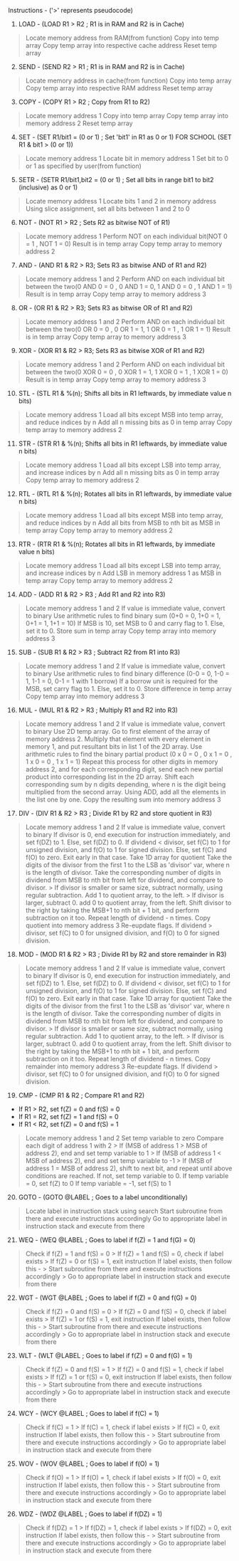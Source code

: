 Instructions -
('>' represents pseudocode)

1. LOAD - (LOAD R1 > R2 ; R1 is in RAM and R2 is in Cache)
> Locate memory address from RAM(from function)
> Copy into temp array
> Copy temp array into respective cache address
> Reset temp array

2. SEND - (SEND R2 > R1 ; R1 is in RAM and R2 is in Cache)
> Locate memory address in cache(from function)
> Copy into temp array
> Copy temp array into respective RAM address
> Reset temp array

3. COPY - (COPY R1 > R2 ; Copy from R1 to R2)
> Locate memory address 1
> Copy into temp array
> Copy temp array into memory address 2
> Reset temp array

4. SET - (SET R1/bit1 = (0 or 1) ; Set 'bit1' in R1 as 0 or 1) FOR SCHOOL (SET R1 & bit1 > (0 or 1))
> Locate memory address 1
> Locate bit in memory address 1
> Set bit to 0 or 1 as specified by user(from function)

5. SETR - (SETR R1/bit1,bit2 = (0 or 1) ; Set all bits in range bit1 to bit2 (inclusive) as 0 or 1)
> Locate memory address 1
> Locate bits 1 and 2 in memory address
> Using slice assignment, set all bits between 1 and 2 to 0

6. NOT - (NOT R1 > R2 ; Sets R2 as bitwise NOT of R1)
> Locate memory address 1
> Perform NOT on each individual bit(NOT 0 = 1 , NOT 1 = 0)
> Result is in temp array
> Copy temp array to memory address 2

7. AND - (AND R1 & R2 > R3; Sets R3 as bitwise AND of R1 and R2)
> Locate memory address 1 and 2
> Perform AND on each individual bit between the two(0 AND 0 = 0 , 0 AND 1 = 0, 1 AND 0 = 0 , 1 AND 1 = 1)
> Result is in temp array
> Copy temp array to memory address 3

8. OR - (OR R1 & R2 > R3; Sets R3 as bitwise OR of R1 and R2)
> Locate memory address 1 and 2
> Perform AND on each individual bit between the two(0 OR 0 = 0 , 0 OR 1 = 1, 1 OR 0 = 1 , 1 OR 1 = 1)
> Result is in temp array
> Copy temp array to memory address 3

9. XOR - (XOR R1 & R2 > R3; Sets R3 as bitwise XOR of R1 and R2)
> Locate memory address 1 and 2
> Perform AND on each individual bit between the two(0 XOR 0 = 0 , 0 XOR 1 = 1, 1 XOR 0 = 1 , 1 XOR 1 = 0)
> Result is in temp array
> Copy temp array to memory address 3

10. STL - (STL R1 & %(n); Shifts all bits in R1 leftwards, by immediate value n bits)
> Locate memory address 1
> Load all bits except MSB into temp array, and reduce indices by n
> Add all n missing bits as 0 in temp array
> Copy temp array to memory address 2

11. STR - (STR R1 & %(n); Shifts all bits in R1 leftwards, by immediate value n bits)
> Locate memory address 1
> Load all bits except LSB into temp array, and increase indices by n
> Add all n missing bits as 0 in temp array
> Copy temp array to memory address 2

12. RTL - (RTL R1 & %(n); Rotates all bits in R1 leftwards, by immediate value n bits)
> Locate memory address 1
> Load all bits except MSB into temp array, and reduce indices by n
> Add all bits from MSB to nth bit as MSB in temp array
> Copy temp array to memory address 2

13. RTR - (RTR R1 & %(n); Rotates all bits in R1 leftwards, by immediate value n bits)
> Locate memory address 1
> Load all bits except LSB into temp array, and increase indices by n
> Add LSB in memory address 1 as MSB in temp array
> Copy temp array to memory address 2

14. ADD - (ADD R1 & R2 > R3 ; Add R1 and R2 into R3)
> Locate memory address 1 and 2
> If value is immediate value, convert to binary
> Use arithmetic rules to find binary sum (0+0 = 0, 1+0 = 1, 0+1 = 1, 1+1 = 10)
> If MSB is 10, set MSB to 0 and carry flag to 1. Else, set it to 0.
> Store sum in temp array
> Copy temp array into memory address 3

15. SUB - (SUB R1 & R2 > R3 ; Subtract R2 from R1 into R3)
> Locate memory address 1 and 2
> If value is immediate value, convert to binary
> Use arithmetic rules to find binary difference (0-0 = 0, 1-0 = 1, 1-1 = 0, 0-1 = 1 with 1 borrow)
> If a borrow unit is required for the MSB, set carry flag to 1. Else, set it to 0.
> Store difference in temp array
> Copy temp array into memory address 3

16. MUL - (MUL R1 & R2 > R3 ; Multiply R1 and R2 into R3)
> Locate memory address 1 and 2
> If value is immediate value, convert to binary
> Use 2D temp array. Go to first element of the array of memory address 2.
> Multiply that element with every element in memory 1, and put resultant bits in list 1 of the 2D array.
> Use arithmetic rules to find the binary partial product (0 x 0 = 0 , 0 x 1 = 0 , 1 x 0 = 0 , 1 x 1 = 1)
> Repeat this process for other digits in memory address 2, and for each corresponding digit, send each new partial product into corresponding list in the 2D array.
> Shift each corresponding sum by n digits depending, where n is the digit being multiplied from the second array.
> Using ADD, add all the elements in the list one by one.
> Copy the resulting sum into memory address 3 

17. DIV - (DIV R1 & R2 > R3 ; Divide R1 by R2 and store quotient in R3)
> Locate memory address 1 and 2
> If value is immediate value, convert to binary
> If divisor is 0, end execution for instruction immediately, and set f(DZ) to 1. Else, set f(DZ) to 0.
> If dividend < divisor, set f(C) to 1 for unsigned division, and f(O) to 1 for signed division. Else, set f(C) and f(O) to zero. Exit early in that case.
> Take 1D array for quotient
> Take the digits of the divisor from the first 1 to the LSB as 'divisor' var, where n is the length of divisor.
> Take the corresponding number of digits in dividend from MSB to nth bit from left for dividend, and compare to divisor.
    > If divisor is smaller or same size, subtract normally, using regular subtraction. Add 1 to quotient array, to the left.
    > If divisor is larger, subtract 0. add 0 to quotient array, from the left.
> Shift divisor to the right by taking the MSB+1 to nth bit + 1 bit, and perform subtraction on it too.
> Repeat length of dividend - n times.
> Copy quotient into memory address 3
> Re-eupdate flags. If dividend > divisor, set f(C) to 0 for unsigned division, and f(O) to 0 for signed division.

18. MOD - (MOD R1 & R2 > R3 ; Divide R1 by R2 and store remainder in R3)
> Locate memory address 1 and 2
> If value is immediate value, convert to binary
> If divisor is 0, end execution for instruction immediately, and set f(DZ) to 1. Else, set f(DZ) to 0.
> If dividend < divisor, set f(C) to 1 for unsigned division, and f(O) to 1 for signed division. Else, set f(C) and f(O) to zero. Exit early in that case.
> Take 1D array for quotient
> Take the digits of the divisor from the first 1 to the LSB as 'divisor' var, where n is the length of divisor.
> Take the corresponding number of digits in dividend from MSB to nth bit from left for dividend, and compare to divisor.
    > If divisor is smaller or same size, subtract normally, using regular subtraction. Add 1 to quotient array, to the left.
    > If divisor is larger, subtract 0. add 0 to quotient array, from the left.
> Shift divisor to the right by taking the MSB+1 to nth bit + 1 bit, and perform subtraction on it too.
> Repeat length of dividend - n times.
> Copy remainder into memory address 3
> Re-eupdate flags. If dividend > divisor, set f(C) to 0 for unsigned division, and f(O) to 0 for signed division.

19. CMP - (CMP R1 & R2 ; Compare R1 and R2)
- If R1 > R2, set f(Z) = 0 and f(S) = 0
- If R1 = R2, set f(Z) = 1 and f(S) = 0
- If R1 < R2, set f(Z) = 0 and f(S) = 1
> Locate memory address 1 and 2
> Set temp variable to zero
> Compare each digit of address 1 with 2
    > If (MSB of address 1 > MSB of address 2), end and set temp variable to 1
    > If (MSB of address 1 < MSB of address 2), end and set temp variable to -1
    > If (MSB of address 1 = MSB of address 2), shift to next bit, and repeat until above conditions are reached. If not, set temp variable to 0.
> If temp variable = 0, set f(Z) to 0
> If temp variable = -1, set f(S) to 1

20. GOTO - (GOTO @LABEL ; Goes to a label unconditionally)
> Locate label in instruction stack using search
> Start subroutine from there and execute instructions accordingly
> Go to appropriate label in instruction stack and execute from there

21. WEQ - (WEQ @LABEL ; Goes to label if f(Z) = 1 and f(G) = 0)
> Check if f(Z) = 1 and f(S) = 0
    > If f(Z) = 1 and f(S) = 0, check if label exists
    > If f(Z) = 0 or f(S) = 1, exit instruction
> If  label exists, then follow this -
    > Start subroutine from there and execute instructions accordingly
    > Go to appropriate label in instruction stack and execute from there

22. WGT - (WGT @LABEL ; Goes to label if f(Z) = 0 and f(G) = 0)
> Check if f(Z) = 0 and f(S) = 0
    > If f(Z) = 0 and f(S) = 0, check if label exists
    > If f(Z) = 1 or f(S) = 1, exit instruction
> If  label exists, then follow this -
    > Start subroutine from there and execute instructions accordingly
    > Go to appropriate label in instruction stack and execute from there

23. WLT - (WLT @LABEL ; Goes to label if f(Z) = 0 and f(G) = 1)
> Check if f(Z) = 0 and f(S) = 1
    > If f(Z) = 0 and f(S) = 1, check if label exists
    > If f(Z) = 1 or f(S) = 0, exit instruction
> If  label exists, then follow this -
    > Start subroutine from there and execute instructions accordingly
    > Go to appropriate label in instruction stack and execute from there

24. WCY - (WCY @LABEL ; Goes to label if f(C) = 1)
> Check if f(C) = 1
    > If f(C) = 1, check if label exists
    > If f(C) = 0, exit instruction
> If  label exists, then follow this -
    > Start subroutine from there and execute instructions accordingly
    > Go to appropriate label in instruction stack and execute from there

25. WOV - (WOV @LABEL ; Goes to label if f(O) = 1)
> Check if f(O) = 1
    > If f(O) = 1, check if label exists
    > If f(O) = 0, exit instruction
> If  label exists, then follow this -
    > Start subroutine from there and execute instructions accordingly
    > Go to appropriate label in instruction stack and execute from there

26. WDZ - (WDZ @LABEL ; Goes to label if f(DZ) = 1)
> Check if f(DZ) = 1
    > If f(DZ) = 1, check if label exists
    > If f(DZ) = 0, exit instruction
> If  label exists, then follow this -
    > Start subroutine from there and execute instructions accordingly
    > Go to appropriate label in instruction stack and execute from there